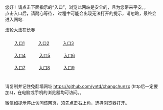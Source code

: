 您好！请点击下面指示的“入口”，浏览此网站是安全的，且为您带来平安。。 <br/>
点击入口后，请耐心等待， 过程中可能会出现无法打开的提示，请忽略，最终会进入网站. </br>

法轮大法在长春<br/>
<div style="padding:10px"><a style="margin:20px" target="_blank" href="https://d2mvufpg9mbum4.cloudfront.net/2Qpsp?hzhurtf" id="ccLink1" rel="nofollow">入口1</a> <a target="_blank" style="margin:20px" href="https://d3o2x0sk5uaadx.cloudfront.net/2Qpsp?rfigggmm" id="ccLink2" rel="nofollow">入口2</a> <a style="margin:20px" target="_blank" href="https://d2yw7as5xv1fyj.cloudfront.net/2Qpsp?olqgvfxg" id="ccLink3" rel="nofollow">入口3</a></div>

<div style="padding:10px" ><a style="margin:20px" target="_blank" href="https://d2mvufpg9mbum4.cloudfront.net/2Qpsp?hzhurtf" id="ccLink4" rel="nofollow">入口4</a> <a style="margin:20px" href="https://d3o2x0sk5uaadx.cloudfront.net/2Qpsp?rfigggmm" target="_blank" id="ccLink5" rel="nofollow">入口5</a> <a style="margin:20px" href="https://d2yw7as5xv1fyj.cloudfront.net/2Qpsp?olqgvfxg" target="_blank" id="ccLink6" rel="nofollow">入口6</a></div>

<div style="padding:10px"><a style="margin:20px" target="_blank" href="https://d2mvufpg9mbum4.cloudfront.net/2Qpsp?hzhurtf" id="ccLink7" rel="nofollow">入口7</a> <a style="margin:20px" href="https://d3o2x0sk5uaadx.cloudfront.net/2Qpsp?rfigggmm" target="_blank" id="ccLink8" rel="nofollow">入口8</a> <a style="margin:20px" target="_blank" href="https://d2yw7as5xv1fyj.cloudfront.net/2Qpsp?olqgvfxg" id="ccLink9" rel="nofollow">入口9</a></div>

<br/>



请复制并记住免翻墙网址 https://github.com/yntd/changchunzx (http后一定要加s)，在电脑或手机的浏览器均可访问。。<br/>

微信如提示停止访问该网页，须先点击右上角，选择浏览器打开。

